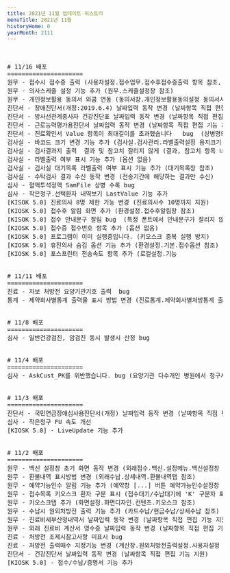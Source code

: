 ```yaml
---
title: 2021년 11월 업데이트 히스토리
menuTitle: 2021년 11월
historyHome: 0
yearMonth: 2111
---
```


<pre>


<bold># 11/16 배포</bold>
=====================
<span class="box jemu">원무</span> - 접수시 접수증 출력 (사용자설정.접수업무.접수후접수증출력 항목 참조, 로컬설정.프린터설정.접수증 항목 참조)
<span class="box jemu">원무</span> - 의사스케줄 설정 기능 추가 (원무.스케줄설정창 참조)
<span class="box jemu">원무</span> - 개인정보활용 동의서 와콤 연동 (동의서창.개인정보활용동의설정 동의서서명방법 참조)
<span class="box other">진단서</span> - 장애진단서(개정:2019.6.4) 날짜입력 동작 변경 (날짜항목 직접 편집 기능 지원)
<span class="box other">진단서</span> - 방사선관계종사자 건강진단표 날짜입력 동작 변경 (날짜항목 직접 편집 기능 지원)
<span class="box other">진단서</span> - 근로능력평가용진단서 날짜입력 동작 변경 (날짜항목 직접 편집 기능 지원)
<span class="box other">진단서</span> - 진료확인서 Value 항목이 최대길이를 초과했습니다   bug  (상병명의 길이가 긴 경우라도 에러메시지 표시되지 않게)
<span class="box lab">검사실</span> - 바코드 크기 변경 기능 추가 (검사실.검사관리.라벨출력설정 용지크기 항목 참조)
<span class="box lab">검사실</span> - 검사결과지 출력  결과 및 참고치 잘리지 않게 (결과, 참고치 항목 너비 조정)
<span class="box lab">검사실</span> - 라벨출력 여부 표시 기능 추가 (옵션 없음)
<span class="box lab">검사실</span> - 검사실 대기목록 라벨출력 여부 표시 기능 추가 (대기목록창 참조)
<span class="box lab">검사실</span> - 수탁검사 결과 수신 동작 변경 (전송기간에 해당하는 결과만 수신)
<span class="box inspect">심사</span> - 혈액투석정액 SamFile 상병 수록 bug
<span class="box inspect">심사</span> - 작은청구.선택환자 내역보기 LastValue 기능 추가
<span class="box other">[KISOK 5.0]</span> 진료의사 8명 제한 기능 변경 (진료의사수 10명까지 지원)
<span class="box other">[KIOSK 5.0]</span> 접수후 알림 화면 추가 (환경설정.접수후알림창 참조)
<span class="box other">[KISOK 5.0]</span> 접수 안내문구 잘림 bug  (특정 폰트에서 안내문구가 잘리지 않게)
<span class="box other">[KIOSK 5.0]</span> 접수증 접수번호 항목 추가 (옵션 없음)
<span class="box other">[KIOSK 5.0]</span> 프로그램이 이미 실행중입니다. (키오스크 중복 실행 방지)
<span class="box other">[KIOSK 5.0]</span> 휴진의사 숨김 옵션 기능 추가 (환경설정.기본.접수옵션 참조)
<span class="box other">[KIOSK 5.0]</span> 포스프린터 전송속도 항목 추가 (로컬설정.기능


<bold># 11/11 배포</bold>
=====================
<span class="box chart">진료</span> - 자보 처방전 요양기관기호 출력  bug
<span class="box other">통계</span> - 제약회사별통계 출력물 표시 방법 변경 (진료통계.제약회사별처방통계 출력물 참조)


<bold># 11/8 배포</bold>
=====================
<span class="box inspect">심사</span> - 일반건강검진, 암검진 동시 발생시 산정 bug


<bold># 11/4 배포</bold>
=====================
<span class="box inspect">심사</span> - AskCust_PK를 위반했습니다. bug (요양기관 다수개인 병원에서 청구시 청구번호 발생 bug)


<bold># 11/3 배포</bold>
=====================
<span class="box other">진단서</span> - 국민연금장애심사용진단서(개정) 날짜입력 동작 변경 (날짜항목 직접 편집 기능 지원)
<span class="box inspect">심사</span> - 작은청구 FU 속도 개선
<span class="box other">[KIOSK 5.0]</span> - LiveUpdate 기능 추가


<bold># 11/2 배포</bold>
=====================
<span class="box jemu">원무</span> - 백신 설정창 초기 화면 동작 변경 (외래접수.백신.설정메뉴.백신설정창 참조)
<span class="box jemu">원무</span> - 환불내역 표시방법 변경 (외래수납.상세내역.환불내역탭 참조)
<span class="box jemu">원무</span> - 예약가능인수 알림 기능 추가 (예약창 [...] 버튼 예약가능인수설정창 참조)
<span class="box jemu">원무</span> - 접수목록 키오스크 환자 구분 표시 (접수대기/수납대기에 'K' 구분자 표시)
<span class="box jemu">원무</span> - 키오스크탭 추가 (화면설정.화면디자인.컨텐츠.키오스크 참조)
<span class="box jemu">원무</span> - 수납시 원외처방전 출력 기능 추가 (카드수납/현금수납/상세수납 참조)
<span class="box jemu">원무</span> - 진료비세부산정내역서 날짜입력 동작 변경 (날짜항목 직접 편집 기능 지원)
<span class="box jemu">원무</span> - 외래 진료비 계산서 영수증 날짜입력 동작 변경 (날짜항목 직접 편집 기능 지원)
<span class="box chart">진료</span> - 처방전 조제시참고사항 미표시 bug
<span class="box chart">진료</span> - 처방전 출력매수 지정기능 변경 (계산창.원외처방전출력설정.사용자설정 출력매수 항목 참조)
<span class="box other">진단서</span> - 건강진단서 날짜입력 동작 변경 (날짜항목 직접 편집 기능 지원)
<span class="box other">[KIOSK 5.0]</span> - 접수/수납/증명서 기능 추가

</pre>